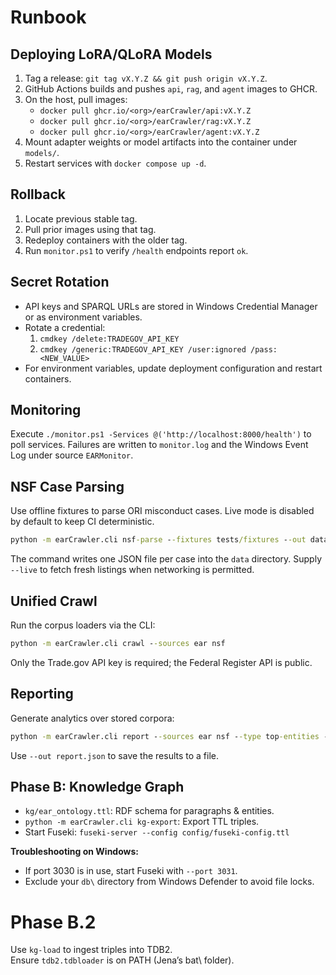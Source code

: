 # Runbook

## Deploying LoRA/QLoRA Models
1. Tag a release: `git tag vX.Y.Z && git push origin vX.Y.Z`.
2. GitHub Actions builds and pushes `api`, `rag`, and `agent` images to GHCR.
3. On the host, pull images:
   - `docker pull ghcr.io/<org>/earCrawler/api:vX.Y.Z`
   - `docker pull ghcr.io/<org>/earCrawler/rag:vX.Y.Z`
   - `docker pull ghcr.io/<org>/earCrawler/agent:vX.Y.Z`
4. Mount adapter weights or model artifacts into the container under `models/`.
5. Restart services with `docker compose up -d`.

## Rollback
1. Locate previous stable tag.
2. Pull prior images using that tag.
3. Redeploy containers with the older tag.
4. Run `monitor.ps1` to verify `/health` endpoints report `ok`.

## Secret Rotation
- API keys and SPARQL URLs are stored in Windows Credential Manager or as environment variables.
- Rotate a credential:
  1. `cmdkey /delete:TRADEGOV_API_KEY`
  2. `cmdkey /generic:TRADEGOV_API_KEY /user:ignored /pass:<NEW_VALUE>`
- For environment variables, update deployment configuration and restart containers.

## Monitoring
Execute `./monitor.ps1 -Services @('http://localhost:8000/health')` to poll services.
Failures are written to `monitor.log` and the Windows Event Log under source `EARMonitor`.

## NSF Case Parsing
Use offline fixtures to parse ORI misconduct cases. Live mode is disabled by
default to keep CI deterministic.

```cmd
python -m earCrawler.cli nsf-parse --fixtures tests/fixtures --out data --live false
```

The command writes one JSON file per case into the `data` directory. Supply
`--live` to fetch fresh listings when networking is permitted.

## Unified Crawl
Run the corpus loaders via the CLI:

```cmd
python -m earCrawler.cli crawl --sources ear nsf
```

Only the Trade.gov API key is required; the Federal Register API is public.

## Reporting
Generate analytics over stored corpora:

```cmd
python -m earCrawler.cli report --sources ear nsf --type top-entities --entity ORG
```

Use `--out report.json` to save the results to a file.

## Phase B: Knowledge Graph
- `kg/ear_ontology.ttl`: RDF schema for paragraphs & entities.
- `python -m earCrawler.cli kg-export`: Export TTL triples.
- Start Fuseki: `fuseki-server --config config/fuseki-config.ttl`

**Troubleshooting on Windows:**
- If port 3030 is in use, start Fuseki with `--port 3031`.
- Exclude your `db\` directory from Windows Defender to avoid file locks.

# Phase B.2
Use `kg-load` to ingest triples into TDB2.  
Ensure `tdb2.tdbloader` is on PATH (Jena’s bat\ folder).
